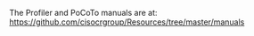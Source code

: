The Profiler and PoCoTo manuals are at:
https://github.com/cisocrgroup/Resources/tree/master/manuals
